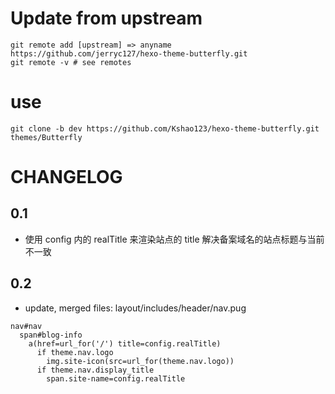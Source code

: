 # Update from upstream
```shell
git remote add [upstream] => anyname https://github.com/jerryc127/hexo-theme-butterfly.git
git remote -v # see remotes 
```

# use
```shell
git clone -b dev https://github.com/Kshao123/hexo-theme-butterfly.git themes/Butterfly
```

# CHANGELOG
## 0.1
- 使用 config 内的 realTitle 来渲染站点的 title 解决备案域名的站点标题与当前不一致

## 0.2
- update, merged files: layout/includes/header/nav.pug

```
nav#nav
  span#blog-info
    a(href=url_for('/') title=config.realTitle)
      if theme.nav.logo
        img.site-icon(src=url_for(theme.nav.logo))
      if theme.nav.display_title
        span.site-name=config.realTitle
```

